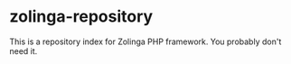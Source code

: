 # zolinga-repository
This is a repository index for Zolinga PHP framework. You probably don't need it.
